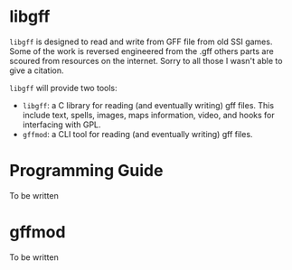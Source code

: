 # libgff

`libgff` is designed to read and write from GFF file from old SSI games.
Some of the work is reversed engineered from the .gff others parts are scoured from resources on the internet. Sorry to all those I wasn't able to give a citation.

`libgff` will provide two tools: 
 * `libgff`: a C library for reading (and eventually writing) gff files. This include text, spells, images, maps information, video, and hooks for interfacing with GPL.
 * `gffmod`: a CLI tool for reading (and eventually writing) gff files.


# Programming Guide

To be written

# gffmod

To be written

